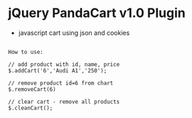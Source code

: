 jQuery PandaCart v1.0 Plugin
================

 - javascript cart using json and cookies
 
```

How to use:
	
// add product with id, name, price
$.addCart('6','Audi A1','250');

// remove product id=6 from chart
$.removeCart(6)

// clear cart - remove all products
$.cleanCart();	

```

